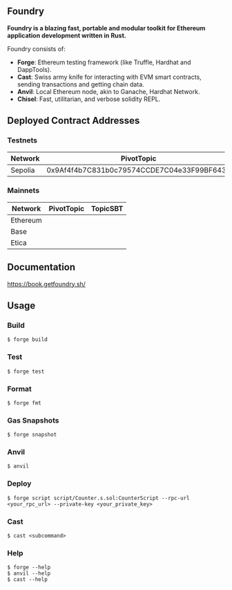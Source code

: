 ## Foundry

**Foundry is a blazing fast, portable and modular toolkit for Ethereum application development written in Rust.**

Foundry consists of:

-   **Forge**: Ethereum testing framework (like Truffle, Hardhat and DappTools).
-   **Cast**: Swiss army knife for interacting with EVM smart contracts, sending transactions and getting chain data.
-   **Anvil**: Local Ethereum node, akin to Ganache, Hardhat Network.
-   **Chisel**: Fast, utilitarian, and verbose solidity REPL.

## Deployed Contract Addresses

### Testnets

| Network | PivotTopic                                 | TopicSBT                                   | TopicERC20                                 |
| ------- | ------------------------------------------ | ------------------------------------------ | ------------------------------------------ |
| Sepolia | 0x9Af4f4b7C831b0c79574CCDE7C04e33F99BF6438 | 0x9b11f74888dF35573B934567088578eEe485B663 | 0x83F3c5020Ef0f44C8Ef4993124740D3fe8D1470C |

### Mainnets

| Network  | PivotTopic | TopicSBT |
| -------- | ---------- | -------- |
| Ethereum |            |          |
| Base     |            |          |
| Etica    |            |          |

## Documentation

https://book.getfoundry.sh/

## Usage

### Build

```shell
$ forge build
```

### Test

```shell
$ forge test
```

### Format

```shell
$ forge fmt
```

### Gas Snapshots

```shell
$ forge snapshot
```

### Anvil

```shell
$ anvil
```

### Deploy

```shell
$ forge script script/Counter.s.sol:CounterScript --rpc-url <your_rpc_url> --private-key <your_private_key>
```

### Cast

```shell
$ cast <subcommand>
```

### Help

```shell
$ forge --help
$ anvil --help
$ cast --help
```
